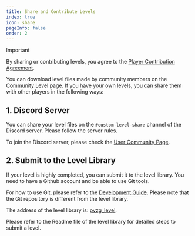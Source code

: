 ```yaml
---
title: Share and Contribute Levels
index: true
icon: share
pageInfo: false
order: 2
---
```


> [!important]
> By sharing or contributing levels, you agree to the [Player Contribution Agreement](../../instructions/Submisson).
>

You can download level files made by community members on the [Community Level](../../creator-garden/) page. If you have your own levels, you can share them with other players in the following ways:

## 1. Discord Server

You can share your level files on the `#custom-level-share` channel of the Discord server. Please follow the server rules.

To join the Discord server, please check the [User Community Page](../../contribution/).

## 2. Submit to the Level Library

If your level is highly completed, you can submit it to the level library. You need to have a Github account and be able to use Git tools.

For how to use Git, please refer to the [Development Guide](../../guide/webGuide). Please note that the Git repository is different from the level library.

The address of the level library is: [pvzg_level](https://github.com/Gzh0821/pvzg_level).

Please refer to the Readme file of the level library for detailed steps to submit a level.
